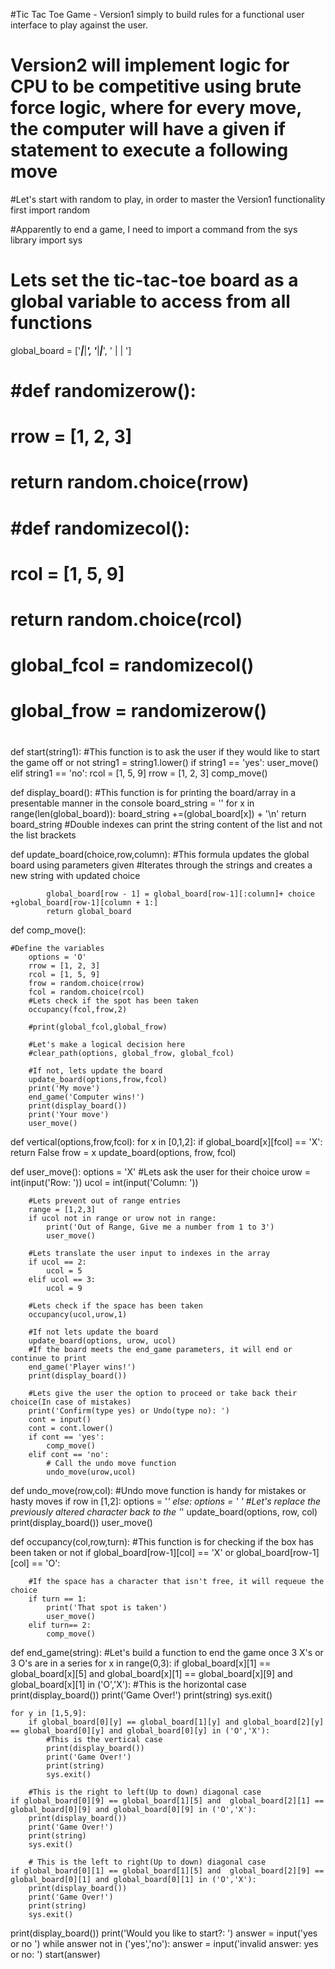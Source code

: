 #Tic Tac Toe Game - Version1 simply to build rules for a functional user interface to play against the user.
# Version2 will implement logic for CPU to be competitive using brute force logic, where for every move, the computer will have a given if statement to execute a following move

#Let's start with random to play, in order to master the Version1 functionality first
import random

#Apparently to end a game, I need to import a command from the sys library
import sys

# Lets set the tic-tac-toe board as a global variable to access from all functions
global_board = ['___|___|___', '___|___|___', '   |   |   ']
#
# #def randomizerow():
#     rrow = [1, 2, 3]
#     return random.choice(rrow)
# #def randomizecol():
#     rcol = [1, 5, 9]
#     return random.choice(rcol)
#
# global_fcol = randomizecol()
# global_frow = randomizerow()
#

def start(string1):
    #This function is to ask the user if they would like to start the game off or not
            string1 = string1.lower()
            if string1 == 'yes':
                user_move()
            elif string1 == 'no':
                rcol = [1, 5, 9]
                rrow = [1, 2, 3]
                comp_move()


def display_board():
    #This function is for printing the board/array in a presentable manner in the console
                board_string = ''
                for x in range(len(global_board)):
                    board_string +=(global_board[x]) + '\n'
                return board_string
                    #Double indexes can print the string content of the list and not the list brackets

def update_board(choice,row,column):
                #This formula updates the global board using parameters given
                #Iterates through the strings and creates a new string with updated choice

            global_board[row - 1] = global_board[row-1][:column]+ choice +global_board[row-1][column + 1:]
            return global_board



def comp_move():

    #Define the variables
        options = 'O'
        rrow = [1, 2, 3]
        rcol = [1, 5, 9]
        frow = random.choice(rrow)
        fcol = random.choice(rcol)
        #Lets check if the spot has been taken
        occupancy(fcol,frow,2)

        #print(global_fcol,global_frow)

        #Let's make a logical decision here
        #clear_path(options, global_frow, global_fcol)

        #If not, lets update the board
        update_board(options,frow,fcol)
        print('My move')
        end_game('Computer wins!')
        print(display_board())
        print('Your move')
        user_move()

def vertical(options,frow,fcol):
    for x in [0,1,2]:
        if global_board[x][fcol] == 'X':
            return False
    frow = x
    update_board(options, frow, fcol)


def user_move():
        options = 'X'
        #Lets ask the user for their choice
        urow = int(input('Row: '))
        ucol = int(input('Column: '))

        #Lets prevent out of range entries
        range = [1,2,3]
        if ucol not in range or urow not in range:
            print('Out of Range, Give me a number from 1 to 3')
            user_move()

        #Lets translate the user input to indexes in the array
        if ucol == 2:
            ucol = 5
        elif ucol == 3:
            ucol = 9

        #Lets check if the space has been taken
        occupancy(ucol,urow,1)

        #If not lets update the board
        update_board(options, urow, ucol)
        #If the board meets the end_game parameters, it will end or continue to print
        end_game('Player wins!')
        print(display_board())

        #Lets give the user the option to proceed or take back their choice(In case of mistakes)
        print('Confirm(type yes) or Undo(type no): ')
        cont = input()
        cont = cont.lower()
        if cont == 'yes':
            comp_move()
        elif cont == 'no':
            # Call the undo move function
            undo_move(urow,ucol)


def undo_move(row,col):
        #Undo move function is handy for mistakes or hasty moves
        if row in [1,2]:
            options = '_'
        else:
            options = ' '
        #Let's replace the previously altered character back to the '_'
        update_board(options, row, col)
        print(display_board())
        user_move()

def occupancy(col,row,turn):
    #This function is for checking if the box has been taken or not
    if global_board[row-1][col] == 'X' or global_board[row-1][col] == 'O':

        #If the space has a character that isn't free, it will requeue the choice
        if turn == 1:
            print('That spot is taken')
            user_move()
        elif turn== 2:
            comp_move()

def end_game(string):
    #Let's build a function to end the game once 3 X's or 3 O's are in a series
    for x in range(0,3):
        if global_board[x][1] == global_board[x][5] and global_board[x][1] == global_board[x][9] and global_board[x][1] in ('O','X'):
            #This is the horizontal case
            print(display_board())
            print('Game Over!')
            print(string)
            sys.exit()

    for y in [1,5,9]:
        if global_board[0][y] == global_board[1][y] and global_board[2][y] == global_board[0][y] and global_board[0][y] in ('O','X'):
            #This is the vertical case
            print(display_board())
            print('Game Over!')
            print(string)
            sys.exit()

        #This is the right to left(Up to down) diagonal case
    if global_board[0][9] == global_board[1][5] and  global_board[2][1] == global_board[0][9] and global_board[0][9] in ('O','X'):
        print(display_board())
        print('Game Over!')
        print(string)
        sys.exit()

        # This is the left to right(Up to down) diagonal case
    if global_board[0][1] == global_board[1][5] and  global_board[2][9] == global_board[0][1] and global_board[0][1] in ('O','X'):
        print(display_board())
        print('Game Over!')
        print(string)
        sys.exit()


print(display_board())
print('Would you like to start?: ')
answer = input('yes or no ')
while answer not in ('yes','no'):
    answer = input('invalid answer: yes or no: ')
start(answer)
